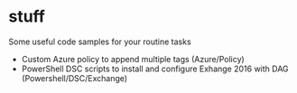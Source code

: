 # stuff
Some useful code samples for your routine tasks

- Custom Azure policy to append multiple tags (Azure/Policy)
- PowerShell DSC scripts to install and configure Exhange 2016 with DAG (Powershell/DSC/Exchange)
